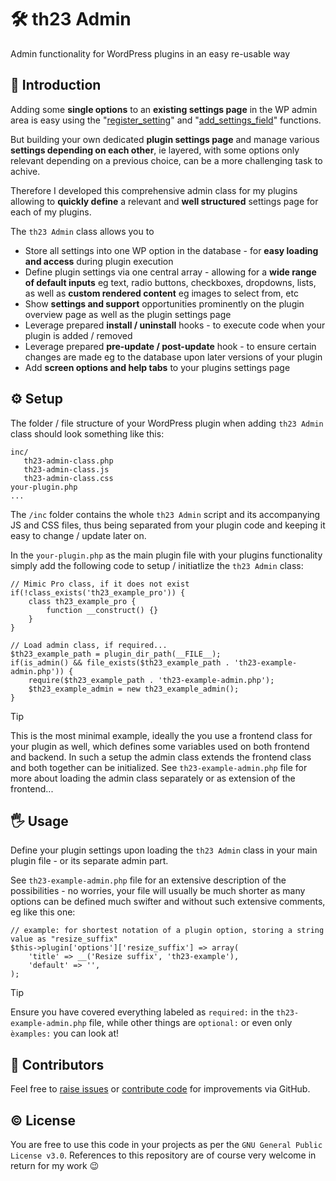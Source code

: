 # 🛠️ th23 Admin

Admin functionality for WordPress plugins in an easy re-usable way


## 🚀 Introduction

Adding some **single options** to an **existing settings page** in the WP admin area is easy using the "[register_setting](https://developer.wordpress.org/reference/functions/register_setting/)" and "[add_settings_field](https://developer.wordpress.org/reference/functions/add_settings_field/)" functions.

But building your own dedicated **plugin settings page** and manage various **settings depending on each other**, ie layered, with some options only relevant depending on a previous choice, can be a more challenging task to achive.

Therefore I developed this comprehensive admin class for my plugins allowing to **quickly define** a relevant and **well structured** settings page for each of my plugins.

The `th23 Admin` class allows you to
* Store all settings into one WP option in the database - for **easy loading and access** during plugin execution
* Define plugin settings via one central array - allowing for a **wide range of default inputs** eg text, radio buttons, checkboxes, dropdowns, lists, as well as **custom rendered content** eg images to select from, etc
* Show **settings and support** opportunities prominently on the plugin overview page as well as the plugin settings page
* Leverage prepared **install / uninstall** hooks - to execute code when your plugin is added / removed
* Leverage prepared **pre-update / post-update** hook - to ensure certain changes are made eg to the database upon later versions of your plugin
* Add **screen options and help tabs** to your plugins settings page


## ⚙️ Setup

The folder / file structure of your WordPress plugin when adding `th23 Admin` class should look something like this:
```
inc/
   th23-admin-class.php
   th23-admin-class.js
   th23-admin-class.css
your-plugin.php
...
```

The `/inc` folder contains the whole `th23 Admin` script and its accompanying JS and CSS files, thus being separated from your plugin code and keeping it easy to change / update later on.

In the `your-plugin.php` as the main plugin file with your plugins functionality simply add the following code to setup / initiatlize the `th23 Admin` class:
```
// Mimic Pro class, if it does not exist
if(!class_exists('th23_example_pro')) {
	class th23_example_pro {
		function __construct() {}
	}
}

// Load admin class, if required...
$th23_example_path = plugin_dir_path(__FILE__);
if(is_admin() && file_exists($th23_example_path . 'th23-example-admin.php')) {
	require($th23_example_path . 'th23-example-admin.php');
	$th23_example_admin = new th23_example_admin();
}
```

> [!TIP]
> This is the most minimal example, ideally the you use a frontend class for your plugin as well, which defines some variables used on both frontend and backend. In such a setup the admin class extends the frontend class and both together can be initialized.
> See `th23-example-admin.php` file for more about loading the admin class separately or as extension of the frontend...


## 🖐️ Usage

Define your plugin settings upon loading the `th23 Admin` class in your main plugin file - or its separate admin part.

See `th23-example-admin.php` file for an extensive description of the possibilities - no worries, your file will usually be much shorter as many options can be defined much swifter and without such extensive comments, eg like this one:
```
// example: for shortest notation of a plugin option, storing a string value as "resize_suffix"
$this->plugin['options']['resize_suffix'] => array(
	'title' => __('Resize suffix', 'th23-example'),
	'default' => '',
);
```

> [!TIP]
> Ensure you have covered everything labeled as `required:` in the `th23-example-admin.php` file, while other things are `optional:` or even only `èxamples:` you can look at!


## 🤝 Contributors

Feel free to [raise issues](/issues) or [contribute code](/pulls) for improvements via GitHub.


## ©️ License

You are free to use this code in your projects as per the `GNU General Public License v3.0`. References to this repository are of course very welcome in return for my work 😉
